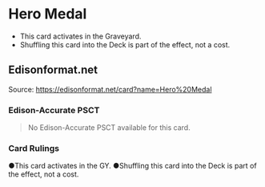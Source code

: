 # Hero Medal

*   This card activates in the Graveyard.
*   Shuffling this card into the Deck is part of the effect, not a cost.

## Edisonformat.net

Source: https://edisonformat.net/card?name=Hero%20Medal

### Edison-Accurate PSCT

> No Edison-Accurate PSCT available for this card.

### Card Rulings

●This card activates in the GY.
●Shuffling this card into the Deck is part of the effect, not a cost.
            